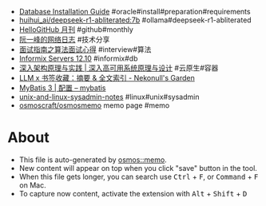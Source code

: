 - [Database Installation Guide](https://docs.oracle.com/en/database/oracle//oracle-database/19/ntdbi/creating-a-database-after-installation.html) #oracle#install#preparation#requirements
- [huihui_ai/deepseek-r1-abliterated:7b](https://ollama.com/huihui_ai/deepseek-r1-abliterated:7b) #ollama#deepseek-r1-abliterated
- [HelloGitHub 月刊](https://hellogithub.com/periodical) #github#monthly
- [阮一峰的网络日志](https://www.ruanyifeng.com/blog/) #技术分享
- [面试指南之算法面试心得](https://javayhu.com/2016-nian-mian-shi-zhi-nan-zhi-suan-fa-mian-shi-xin-de/) #interview#算法
- [Informix Servers 12.10](https://www.ibm.com/docs/en/informix-servers/12.10?topic=overview-tutorials-examples) #informix#db
- [深入架构原理与实践 | 深入高可用系统原理与设计](https://www.thebyte.com.cn/) #云原生#容器
- [LLM x 书签收藏：摘要 & 全文索引 - Nekonull's Garden](https://nekonull.me/posts/llm_x_bookmark/)
- [MyBatis 3 | 配置 – mybatis](https://mybatis.org/mybatis-3/zh_CN/configuration.html)
- [unix-and-linux-sysadmin-notes](https://github.com/abdoufermat5/unix-and-linux-sysadmin-notes/blob/main/README.md) #linux#unix#sysadmin
- [osmoscraft/osmosmemo](https://github.com/osmoscraft/osmosmemo) memo page #memo

# About

- This file is auto-generated by [osmos::memo](https://github.com/osmoscraft/osmosmemo).
- New content will appear on top when you click "save" button in the tool.
- When this file gets longer, you can search use <kbd>Ctrl</kbd> + <kbd>F</kbd>, or <kbd>Command</kbd> + <kbd>F</kbd> on Mac.
- To capture now content, activate the extension with <kbd>Alt</kbd> + <kbd>Shift</kbd> + <kbd>D</kbd>
